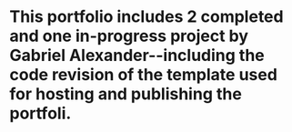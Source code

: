 <h1>This portfolio includes 2 completed and one in-progress project by Gabriel Alexander--including the code revision of the template used for hosting and publishing the portfoli.</h1>
